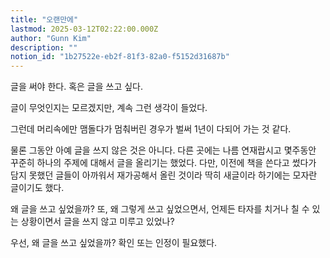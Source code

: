 ```yaml
---
title: "오랜만에"
lastmod: 2025-03-12T02:22:00.000Z
author: "Gunn Kim"
description: ""
notion_id: "1b27522e-eb2f-81f3-82a0-f5152d31687b"
---
```


글을 써야 한다. 혹은 글을 쓰고 싶다.

글이 무엇인지는 모르겠지만, 계속 그런 생각이 들었다.

그런데 머리속에만 맴돌다가 멈춰버린 경우가 벌써 1년이 다되어 가는 것 같다.

물론 그동안 아예 글을 쓰지 않은 것은 아니다. 다른 곳에는 나름 연재랍시고 몇주동안 꾸준히 하나의 주제에 대해서 글을 올리기는 했었다. 다만, 이전에 책을 쓴다고 썼다가 담지 못했던 글들이 아까워서 재가공해서 올린 것이라 딱히 새글이라 하기에는 모자란 글이기도 했다.

왜 글을 쓰고 싶었을까? 또, 왜 그렇게 쓰고 싶었으면서, 언제든 타자를 치거나 칠 수 있는 상황이면서 글을 쓰지 않고 미루고 있었나?

우선, 왜 글을 쓰고 싶었을까? 확인 또는 인정이 필요했다.

